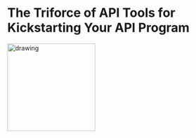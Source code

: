 # The Triforce of API Tools for Kickstarting Your API Program
<img src="https://static.wikia.nocookie.net/zelda_gamepedia_en/images/9/9c/TLoZ_Series_Triforce_Artwork.png/revision/latest?cb=20190214050338" alt="drawing" width="200"/>

